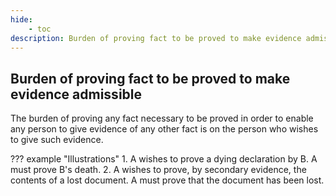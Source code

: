 ```yaml
---
hide:
    - toc
description: Burden of proving fact to be proved to make evidence admissible
---
```


## Burden of proving fact to be proved to make evidence admissible

The burden of proving any fact necessary to be proved in order to enable any person to give evidence of any other fact is on the person who wishes to give such evidence.

??? example "Illustrations"
    1. A wishes to prove a dying declaration by B. A must prove B's death.
    2. A wishes to prove, by secondary evidence, the contents of a lost document. A must prove that the document has been lost.
